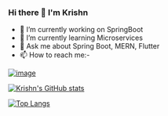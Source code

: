 ### Hi there 👋 I'm Krishn

- 🔭 I’m currently working on SpringBoot
- 🌱 I’m currently learning Microservices
- 💬 Ask me about Spring Boot, MERN, Flutter
- 📫 How to reach me:-

[![image](https://img.shields.io/badge/LinkedIn-0077B5?style=for-the-badge&logo=linkedin&logoColor=white)](https://www.linkedin.com/in/krishn157/)


[![Krishn's GitHub stats](https://github-readme-stats.vercel.app/api?username=krishn157&show_icons=true&theme=radical)](https://github.com/krishn157/github-readme-stats)


[![Top Langs](https://github-readme-stats.vercel.app/api/top-langs/?username=krishn157&show_icons=true&theme=radical)](https://github.com/krishn157/github-readme-stats)
